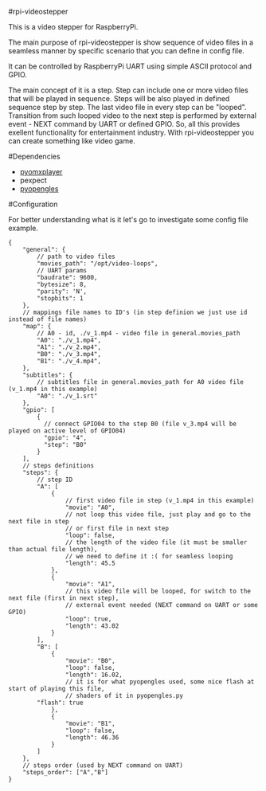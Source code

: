 #rpi-videostepper

This is a video stepper for RaspberryPi.

The main purpose of rpi-videostepper is show sequence of video files in a seamless manner by specific scenario that you can define in config file.

It can be controlled by RaspberryPi UART using simple ASCII protocol and GPIO.

The main concept of it is a step. Step can include one or more video files that will be played in sequence. Steps will be also played in defined sequence step by step. The last video file in every step can be "looped". Transition from such looped video to the next step is performed by external event - NEXT command by UART or defined GPIO.
So, all this provides exellent functionality for entertainment industry.
With rpi-videostepper you can create something like video game.

#Dependencies

* [pyomxplayer](https://github.com/jbaiter/pyomxplayer)
* pexpect
* [pyopengles](https://github.com/peterderivaz/pyopengles)

#Configuration

For better understanding what is it let's go to investigate some config file example.

```
{
    "general": {
    	// path to video files
        "movies_path": "/opt/video-loops",
        // UART params
        "baudrate": 9600,
        "bytesize": 8,					
        "parity": 'N',
        "stopbits": 1
    },
    // mappings file names to ID's (in step definion we just use id instead of file names)
    "map": {
    	// A0 - id, ./v_1.mp4 - video file in general.movies_path
        "A0": "./v_1.mp4",	
        "A1": "./v_2.mp4",
        "B0": "./v_3.mp4",
        "B1": "./v_4.mp4",
    },
    "subtitles": {
    	// subtitles file in general.movies_path for A0 video file (v_1.mp4 in this example)
    	"A0": "./v_1.srt"
    },
    "gpio": [
    	{
    	  // connect GPIO04 to the step B0 (file v_3.mp4 will be played on active level of GPIO04)
    	  "gpio": "4",
    	  "step": "B0"
        }
    ],
    // steps definitions
    "steps": {
    	// step ID
        "A": [
            {
            	// first video file in step (v_1.mp4 in this example)
                "movie": "A0",
                // not loop this video file, just play and go to the next file in step 
                // or first file in next step
                "loop": false,
                // the length of the video file (it must be smaller than actual file length),
                // we need to define it :( for seamless looping
                "length": 45.5
            },
            {
                "movie": "A1",
                // this video file will be looped, for switch to the next file (first in next step),
                // external event needed (NEXT command on UART or some GPIO)
                "loop": true,
                "length": 43.02
            }
        ],
        "B": [
            {
                "movie": "B0",
                "loop": false,
                "length": 16.02,
                // it is for what pyopengles used, some nice flash at start of playing this file,
                // shaders of it in pyopengles.py
		"flash": true
            },
      	    {
                "movie": "B1",
                "loop": false,
                "length": 46.36
            }
        ]
    },
    // steps order (used by NEXT command on UART)
    "steps_order": ["A","B"]
}
```
